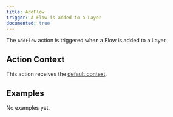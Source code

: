 ```yaml
---
title: AddFlow
trigger: A Flow is added to a Layer
documented: true
---
```


The `AddFlow` action is triggered when a Flow is added to a Layer.

## Action Context

This action receives the [default context](/guides/action-api/#default-action-context).

## Examples

No examples yet.
